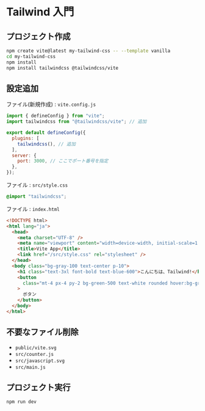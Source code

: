 # Tailwind 入門

## プロジェクト作成

```bash
npm create vite@latest my-tailwind-css -- --template vanilla
cd my-tailwind-css
npm install
npm install tailwindcss @tailwindcss/vite
```

## 設定追加

ファイル(新規作成) : `vite.config.js`

```js
import { defineConfig } from "vite";
import tailwindcss from "@tailwindcss/vite"; // 追加

export default defineConfig({
  plugins: [
    tailwindcss(), // 追加
  ],
  server: {
    port: 3000, // ここでポート番号を指定
  },
});
```

ファイル : `src/style.css`

```css
@import "tailwindcss";
```

ファイル : `index.html`

```html
<!DOCTYPE html>
<html lang="ja">
  <head>
    <meta charset="UTF-8" />
    <meta name="viewport" content="width=device-width, initial-scale=1.0" />
    <title>Vite App</title>
    <link href="/src/style.css" rel="stylesheet" />
  </head>
  <body class="bg-gray-100 text-center p-10">
    <h1 class="text-3xl font-bold text-blue-600">こんにちは、Tailwind!</h1>
    <button
      class="mt-4 px-4 py-2 bg-green-500 text-white rounded hover:bg-green-600"
    >
      ボタン
    </button>
  </body>
</html>
```

## 不要なファイル削除

- `public/vite.svg`
- `src/counter.js`
- `src/javascript.svg`
- `src/main.js`

## プロジェクト実行

```bash
npm run dev
```

